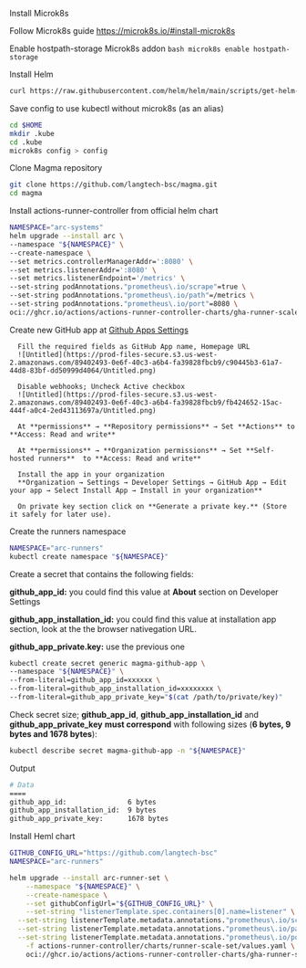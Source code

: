 Install Microk8s

Follow Microk8s guide
https://microk8s.io/#install-microk8s

Enable hostpath-storage Microk8s addon
    ```bash
    microk8s enable hostpath-storage
    ```
    
Install Helm
```bash
curl https://raw.githubusercontent.com/helm/helm/main/scripts/get-helm-3 | bash 
```

Save config to use kubectl without microk8s (as an alias)
    
```bash
cd $HOME
mkdir .kube
cd .kube
microk8s config > config
```
    
Clone Magma repository

```bash
git clone https://github.com/langtech-bsc/magma.git
cd magma
```

Install actions-runner-controller from official helm chart

```bash
NAMESPACE="arc-systems"
helm upgrade --install arc \
--namespace "${NAMESPACE}" \
--create-namespace \
--set metrics.controllerManagerAddr=':8080' \
--set metrics.listenerAddr=':8080' \
--set metrics.listenerEndpoint='/metrics' \
--set-string podAnnotations."prometheus\.io/scrape"=true \
--set-string podAnnotations."prometheus\.io/path"=/metrics \
--set-string podAnnotations."prometheus\.io/port"=8080 \
oci://ghcr.io/actions/actions-runner-controller-charts/gha-runner-scale-set-controller
```

Create new GitHub app at [Github Apps Settings](https://github.com/organizations/langtech-bsc/settings/apps/new)

      Fill the required fields as GitHub App name, Homepage URL
      ![Untitled](https://prod-files-secure.s3.us-west-2.amazonaws.com/89402493-0e6f-40c3-a6b4-fa39828fbcb9/c90445b3-61a7-44d8-83bf-dd50999d4064/Untitled.png)
      
      Disable webhooks; Uncheck Active checkbox
      ![Untitled](https://prod-files-secure.s3.us-west-2.amazonaws.com/89402493-0e6f-40c3-a6b4-fa39828fbcb9/fb424652-15ac-444f-a0c4-2ed43113697a/Untitled.png)
      
      At **permissions** → **Repository permissions** → Set **Actions** to **Access: Read and write**
      
      At **permissions** → **Organization permissions** → Set **Self-hosted runners**  to **Access: Read and write**
    
      Install the app in your organization  
      **Organization → Settings → Developer Settings → GitHub App → Edit your app → Select Install App → Install in your organization**    
    
      On private key section click on **Generate a private key.** (Store it safely for later use).

Create the runners namespace

```bash
NAMESPACE="arc-runners"
kubectl create namespace "${NAMESPACE}"
```

Create a secret that contains the following fields:

**github_app_id:** you could find this value at **About** section on Developer Settings

**github_app_installation_id:** you could find this value at installation app section, look at the the browser nativegation URL.

**github_app_private.key:** use the previous one

```bash
kubectl create secret generic magma-github-app \
--namespace "${NAMESPACE}" \
--from-literal=github_app_id=xxxxxx \
--from-literal=github_app_installation_id=xxxxxxxx \
--from-literal=github_app_private_key="$(cat /path/to/private/key)"
```

Check secret size; **github_app_id**, **github_app_installation_id** and **github_app_private_key** **must correspond** with following sizes (**6 bytes, 9 bytes and 1678 bytes**):
```bash
kubectl describe secret magma-github-app -n "${NAMESPACE}"
```

Output 
```bash
# Data
====
github_app_id:               6 bytes
github_app_installation_id:  9 bytes
github_app_private_key:      1678 bytes
```

Install Heml chart
```bash
GITHUB_CONFIG_URL="https://github.com/langtech-bsc"
NAMESPACE="arc-runners"

helm upgrade --install arc-runner-set \
	--namespace "${NAMESPACE}" \
	--create-namespace \
	--set githubConfigUrl="${GITHUB_CONFIG_URL}" \
	--set-string "listenerTemplate.spec.containers[0].name=listener" \
  --set-string listenerTemplate.metadata.annotations."prometheus\.io/scrape"=true \
  --set-string listenerTemplate.metadata.annotations."prometheus\.io/path"=/metrics \
  --set-string listenerTemplate.metadata.annotations."prometheus\.io/port"=8080 \
	-f actions-runner-controller/charts/runner-scale-set/values.yaml \
	oci://ghcr.io/actions/actions-runner-controller-charts/gha-runner-scale-set
```
